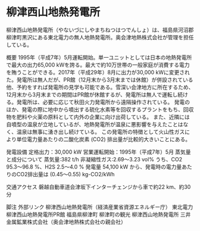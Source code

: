 # 柳津西山地熱発電所

柳津西山地熱発電所（やないづにしやまちねつはつでんしょ）は、福島県河沼郡柳津町黒沢にある東北電力の無人地熱発電所。奥会津地熱株式会社が管理を担任している。

概要
1995年（平成7年）5月運転開始。単一ユニットとしては日本の地熱発電所で最大の出力65,000 kWを誇る。最大で約10万世帯の一般家庭が消費する電力を賄うことができる。2017年（平成29年）8月に出力が30,000 kWに変更された。発電所は無人だが、PR館（12月末から3月末までは休館）が併設されている他、予約をすれば発電所の見学も可能である。雪深い会津地方に所在するため、12月末から3月末までの期間はPR館が休館するが、発電所は無人で運転し続ける。発電所は、必要に応じて秋田火力発電所から遠隔操作されている。
発電のほか、発電の際に地中から噴出する硫化水素等を回収するプラントをもち、回収物を肥料や火薬の原料として内外の企業に向け出荷している。
また、近隣には自噴型の温泉が立地しているが、地熱発電所が温泉に悪影響を与えたことはなく、温泉は無事に湧き出し続けている。
この発電所の特徴として火山性ガスにより単位電力量あたりの二酸化炭素 (CO2) 排出量が比較的大きいことにある。

発電設備
定格出力：30,000 kW
営業運転開始：1995年（平成7年）5月
蒸気量と成分について
蒸気量:382 t/h
非凝縮性ガス:2.69〜3.23 vol% うち、CO2 95.3〜96.8 %、H2S 2.5〜4.0 %
発電量 54,100 kW から、発電時の電力量あたりのCO2排出量は (0.45〜0.55) kg-CO2/kWh

交通アクセス
磐越自動車道会津坂下インターチェンジから車で約22 km、約30分

脚注
外部リンク
柳津西山地熱発電所（経済産業省資源エネルギー庁）
東北電力 柳津西山地熱発電所PR館
福島県柳津町 柳津町の観光 柳津西山地熱発電所
三井金属鉱業株式会社（奥会津地熱株式会社の親会社）